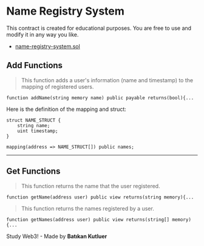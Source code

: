 # Name Registry System

This contract is created for educational purposes. You are free to use and modify it in any way you like.
* [name-registry-system.sol](./name-registry-system/name-registry-sol.md)

## Add Functions

> This function adds a user's information (name and timestamp) to the mapping of registered users.

```solidity
function addName(string memory name) public payable returns(bool){...
```

Here is the definition of the mapping and struct:

```solidity
struct NAME_STRUCT {
    string name;
    uint timestamp;
}

mapping(address => NAME_STRUCT[]) public names;
```

---

## Get Functions

> This function returns the name that the user registered.

```solidity
function getName(address user) public view returns(string memory){...
```

> This function returns the names registered by a user.

```solidity
function getNames(address user) public view returns(string[] memory){...
```

Study Web3! - Made by **Batıkan Kutluer**
